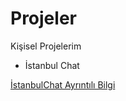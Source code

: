 # Projeler
Kişisel Projelerim
<ul>
  <li>İstanbul Chat</li>
</ul>
<a href="https://github.com/KarakayaFSM/Projeler/blob/master/%C4%B0stanbulChatApp.md">İstanbulChat Ayrıntılı Bilgi</a>

